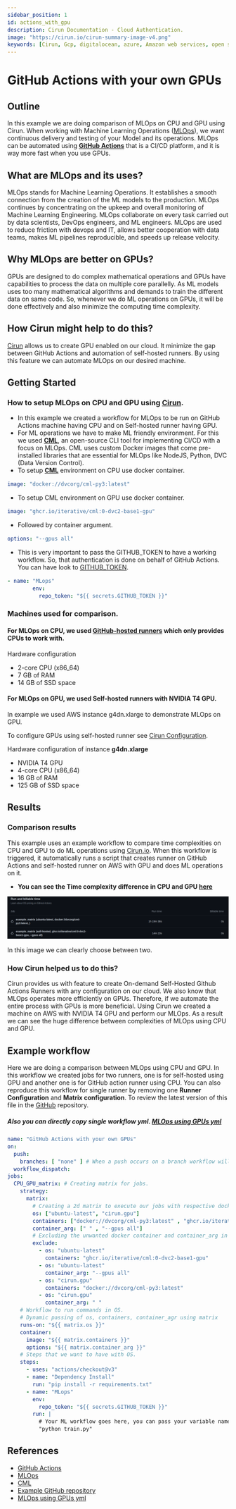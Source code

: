 ```yaml
---
sidebar_position: 1
id: actions_with_gpu
description: Cirun Documentation - Cloud Authentication.
image: "https://cirun.io/cirun-summary-image-v4.png"
keywords: [Cirun, Gcp, digitalocean, azure, Amazon web services, open stack, Authentication, Oracle]
---
```

# GitHub Actions with your own GPUs

## Outline
In this example we are doing comparison of MLOps on CPU and GPU using Cirun. When working with Machine Learning Operations ([MLOps](https://ml-ops.org/)), we want continuous delivery and testing of your Model and its operations. MLOps can be automated using **[GitHub Actions](https://docs.github.com/en/actions)** that is a CI/CD platform, and it is way more fast when you use GPUs.
## What are MLOps and its uses?
MLOps stands for Machine Learning Operations. It establishes a smooth connection from the creation of the ML models to the production. MLOps continues by concentrating on the upkeep and overall monitoring of Machine Learning Engineering. MLOps collaborate on every task carried out by data scientists, DevOps engineers, and ML engineers. MLOps are used to reduce friction with devops and IT, allows better cooperation with data teams, makes ML pipelines reproducible, and speeds up release velocity.

## Why MLOps are better on GPUs?
GPUs are designed to do complex mathematical operations and GPUs have capabilities to process the data on multiple core parallelly.
As ML models uses too many mathematical algorithms and demands to train the different data on same code. So, whenever we do ML operations on GPUs, it will be done effectively and also minimize the computing time complexity.

## How Cirun might help to do this?

[Cirun](https://cirun.io/) allows us to create GPU enabled on our cloud. It minimize the gap between GitHub Actions and automation of self-hosted runners. By using this feature we can automate MLOps on our desired machine.

## Getting Started 
### How to setup MLOps on CPU and GPU using [Cirun](https://docs.cirun.io/reference/yaml#runners-runners).
- In this example we created a workflow for MLOps to be run on GitHub Actions machine having CPU and on Self-hosted runner having GPU.
- For ML operations we have to make ML friendly environment. For this we used **[CML](https://github.com/iterative/cml#getting-started)**, an open-source CLI tool for implementing CI/CD with a focus on MLOps. CML uses custom Docker images that come pre-installed libraries that are essential for MLOps like NodeJS, Python, DVC (Data Version Control).
- To setup **[CML](https://github.com/iterative/cml#getting-started)** environment on CPU use docker container.
```yml
image: "docker://dvcorg/cml-py3:latest"
```
- To setup CML environment on GPU use docker container.
```yml
image: "ghcr.io/iterative/cml:0-dvc2-base1-gpu"
```
- Followed by container argument.
```yml
options: "--gpus all"
```
- This is very important to pass the GITHUB_TOKEN to have a working workflow. So, that authentication is done on behalf of GitHub Actions. You can have look to [GITHUB_TOKEN](https://docs.github.com/en/authentication/keeping-your-account-and-data-secure/creating-a-personal-access-token).

```yml
- name: "MLops"
        env:
          repo_token: "${{ secrets.GITHUB_TOKEN }}"
```
### Machines used for comparison.
#### For MLOps on CPU, we used [GitHub-hosted runners](https://docs.github.com/en/actions/using-github-hosted-runnersabout-github-hosted-runners#supported-runners-and-hardware-resources) which only provides CPUs to work with.
Hardware configuration 
- 2-core CPU (x86_64)
- 7 GB of RAM
- 14 GB of SSD space

#### For MLOps on GPU, we used Self-hosted runners with NVIDIA T4 GPU.
In example we used AWS instance g4dn.xlarge to demonstrate MLOps on GPU.

To configure GPUs using self-hosted runner see [Cirun Configuration](https://docs.cirun.io/reference/yaml#gpu-gpu).

Hardware configuration of instance **g4dn.xlarge**
- NVIDIA T4 GPU
- 4-core CPU (x86_64)
- 16 GB of RAM
- 125 GB of SSD space

## Results

### Comparison results
This example uses an example workflow to compare time complexities on CPU and GPU to do ML operations using [Cirun.io](https://cirun.io/). When this workflow is triggered, it automatically runs a script that creates runner on GitHub Actions and self-hosted runner on AWS with GPU and does ML operations on it.

- **You can see the Time complexity difference in CPU and GPU [here](https://github.com/vishal9629/MLops_with_Cirun/actions/runs/3452191297/usage)**

![Time complexities](../../static/examples/MLOps-comparison.png)

In this image we can clearly choose between two.
### How Cirun helped us to do this?

Cirun provides us with feature to create On-demand Self-Hosted Github Actions Runners with any configuration on our cloud. We also know that MLOps operates more efficiently on GPUs. Therefore, if we automate the entire process with GPUs is more beneficial.
Using Cirun we created a machine on AWS with NVIDIA T4 GPU and perform our MLOps. As a result we can see the huge difference between complexities of MLOps using CPU and GPU.

## Example workflow

Here we are doing a comparison between MLOps using CPU and GPU. In this workflow we created jobs for two runners, one is for self-hosted using GPU and another one is for GitHub action runner using CPU. You can also reproduce this workflow for single runner by removing one **Runner Configuration** and **Matrix configuration**. To review the latest version of this file in the [GitHub](https://github.com/vishal9629/MLops_with_Cirun/tree/new-example-2/.github/workflows) repository.

##### Also you can directly copy single workflow yml. [MLOps using GPUs yml](https://github.com/vishal9629/MLops_with_Cirun/blob/new-example-2/.github/workflows/MLOps-gpu.yml)


```yml
name: "GitHub Actions with your own GPUs"
on: 
  push:
    branches: [ "none" ] # When a push occurs on a branch workflow will trigger on your desired branch.
  workflow_dispatch: 
jobs:
  CPU_GPU_matrix: # Creating matrix for jobs.
    strategy:
      matrix:
        # Creating a 2d matrix to execute our jobs with respective docker containers.
        os: ["ubuntu-latest", "cirun.gpu"] 
        containers: ["docker://dvcorg/cml-py3:latest" , "ghcr.io/iterative/cml:0-dvc2-base1-gpu" ]
        container_arg: [" " , "--gpus all"]
        # Excluding the unwanted docker container and container_arg in our respective OS.
        exclude:
          - os: "ubuntu-latest"
            containers: "ghcr.io/iterative/cml:0-dvc2-base1-gpu"
          - os: "ubuntu-latest"
            container_arg: "--gpus all"
          - os: "cirun.gpu"
            containers: "docker://dvcorg/cml-py3:latest"
          - os: "cirun.gpu"
            container_arg: " "
    # Workflow to run commands in OS.
    # Dynamic passing of os, containers, container_agr using matrix 
    runs-on: "${{ matrix.os }}" 
    container:
      image: "${{ matrix.containers }}"
      options: "${{ matrix.container_arg }}"
    # Steps that we want to have with OS.
    steps:
      - uses: "actions/checkout@v3"
      - name: "Dependency Install"
        run: "pip install -r requirements.txt"
      - name: "MLops"
        env:
          repo_token: "${{ secrets.GITHUB_TOKEN }}"
        run: |
          # Your ML workflow goes here, you can pass your variable name
          "python train.py"
```

## References
- [GitHub Actions](https://docs.github.com/en/actions)
- [MLOps](https://ml-ops.org/)
- [CML](https://cml.dev/)
- [Example GitHub repository](https://github.com/vishal9629/MLops_with_Cirun/tree/new-example-2)
- [MLOps using GPUs yml](https://github.com/vishal9629/MLops_with_Cirun/blob/new-example-2/.github/workflows/MLOps-gpu.yml)